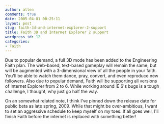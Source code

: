 ```yaml
---
author: allen
comments: true
date: 2005-04-01 00:25:11
layout: post
slug: faith-3d-and-internet-explorer-2-support
title: Faith 3D and Internet Explorer 2 support
wordpress_id: 12
categories:
- Faith
---
```


Due to popular demand, a full 3D mode has been added to the Engineering Faith plan. The web-based, text-based gameplay will remain the same, but will be augmented with a 3-dimensional view of all the people in your faith. You'll be able to watch them dance, pray, convert, and even reproduce new followers. Also due to popular demand, Faith will be supporting all versions of Internet Explorer from 2 to 6. While working around IE 6's bugs is a tough challenge, I thought, why just go half the way.

On an somewhat related note, I think I've pinned down the release date for public beta as late spring, 2009. While that might be over-ambitious, I want to set an aggressive schedule to keep myself on my toes. If all goes well, I'll finish Faith before the internet is replaced with something better!
